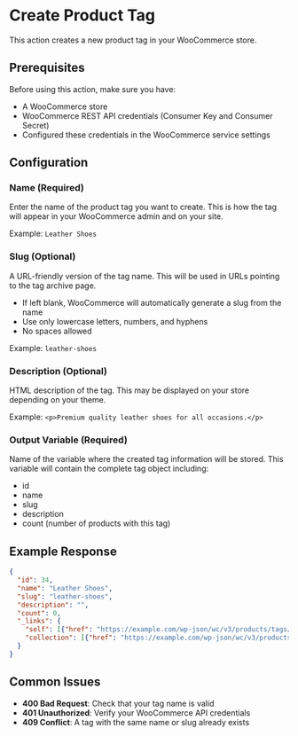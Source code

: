 # Create Product Tag

This action creates a new product tag in your WooCommerce store.

## Prerequisites

Before using this action, make sure you have:
- A WooCommerce store
- WooCommerce REST API credentials (Consumer Key and Consumer Secret)
- Configured these credentials in the WooCommerce service settings

## Configuration

### Name (Required)
Enter the name of the product tag you want to create. This is how the tag will appear in your WooCommerce admin and on your site.

Example: `Leather Shoes`

### Slug (Optional)
A URL-friendly version of the tag name. This will be used in URLs pointing to the tag archive page.

- If left blank, WooCommerce will automatically generate a slug from the name
- Use only lowercase letters, numbers, and hyphens
- No spaces allowed

Example: `leather-shoes`

### Description (Optional)
HTML description of the tag. This may be displayed on your store depending on your theme.

Example: `<p>Premium quality leather shoes for all occasions.</p>`

### Output Variable (Required)
Name of the variable where the created tag information will be stored. This variable will contain the complete tag object including:
- id
- name
- slug
- description
- count (number of products with this tag)

## Example Response

```json
{
  "id": 34,
  "name": "Leather Shoes",
  "slug": "leather-shoes",
  "description": "",
  "count": 0,
  "_links": {
    "self": [{"href": "https://example.com/wp-json/wc/v3/products/tags/34"}],
    "collection": [{"href": "https://example.com/wp-json/wc/v3/products/tags"}]
  }
}
```

## Common Issues

- **400 Bad Request**: Check that your tag name is valid
- **401 Unauthorized**: Verify your WooCommerce API credentials
- **409 Conflict**: A tag with the same name or slug already exists